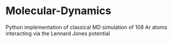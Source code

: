 # Molecular-Dynamics
Python implementation of classical MD simulation of 108 Ar atoms interacting via the Lennard Jones potential
